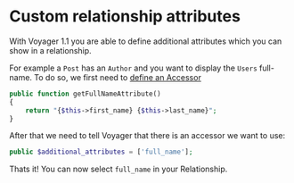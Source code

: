 # Custom relationship attributes

With Voyager 1.1 you are able to define additional attributes which you can show in a relationship.

For example a `Post` has an `Author` and you want to display the `Users` full-name. To do so, we first need to [define an Accessor](https://laravel.com/docs/eloquent-mutators#defining-an-accessor)

```php
public function getFullNameAttribute()
{
    return "{$this->first_name} {$this->last_name}";
}
```

After that we need to tell Voyager that there is an accessor we want to use:

```php
public $additional_attributes = ['full_name'];
```

Thats it! You can now select `full_name` in your Relationship.

